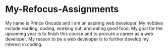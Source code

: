 # My-Refocus-Assignments

My name is Prince Oncada and I am an aspiring web developer.
My hobbies include reading, coding, working out, and eating good food.
My goal for the upcoming year is to finish this course and to procure a career as a web developer.
My reason to be a web developer is to further develop my interest in coding.